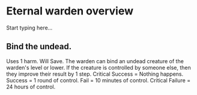 # Eternal warden overview

Start typing here…

## Bind the undead.
Uses 1 harm.
Will Save.
The warden can bind an undead creature of the warden's level or lower.
If the creature is controlled by someone else, then they improve their result by 1 step.
Critical Success = Nothing happens.
Success = 1 round of control.
Fail = 10 minutes of control.
Critical Failure = 24 hours of control.
